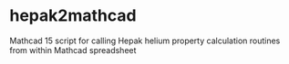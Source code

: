 # hepak2mathcad
Mathcad 15 script for calling Hepak helium property calculation routines from within Mathcad spreadsheet
